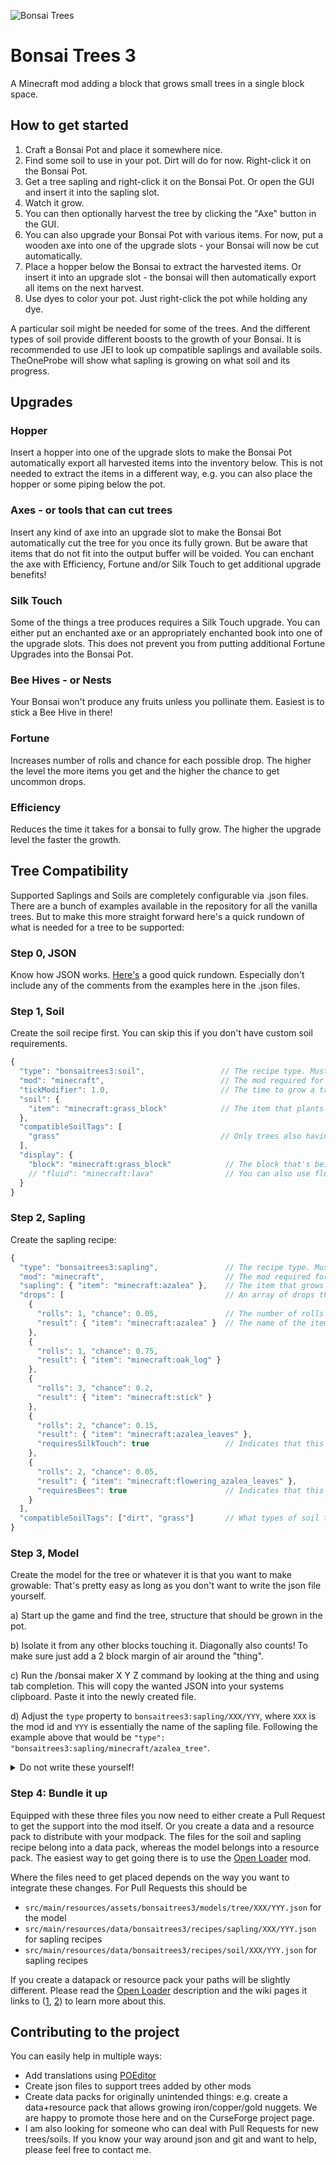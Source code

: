 ![Bonsai Trees](https://github.com/thraaawn/BonsaiTrees/blob/1.18.1/assets/readme-logo.png?raw=true)

# Bonsai Trees 3

A Minecraft mod adding a block that grows small trees in a single block space.

## How to get started

1. Craft a Bonsai Pot and place it somewhere nice.
2. Find some soil to use in your pot. Dirt will do for now. Right-click it on the Bonsai Pot.
3. Get a tree sapling and right-click it on the Bonsai Pot. Or open the GUI and insert it into the sapling slot.
4. Watch it grow.
5. You can then optionally harvest the tree by clicking the "Axe" button in the GUI.
6. You can also upgrade your Bonsai Pot with various items. For now, put a wooden axe into one of the upgrade slots -
   your Bonsai will now be cut automatically.
7. Place a hopper below the Bonsai to extract the harvested items. Or insert it into an upgrade slot - the bonsai will
   then automatically export all items on the next harvest.
8. Use dyes to color your pot. Just right-click the pot while holding any dye.

A particular soil might be needed for some of the trees. And the different types of soil provide different boosts to the
growth of your Bonsai. It is recommended to use JEI to look up compatible saplings and available soils. TheOneProbe will
show what sapling is growing on what soil and its progress.

## Upgrades

### Hopper

Insert a hopper into one of the upgrade slots to make the Bonsai Pot automatically export all harvested items into the
inventory below. This is not needed to extract the items in a different way, e.g. you can also place the hopper or some
piping below the pot.

### Axes - or tools that can cut trees

Insert any kind of axe into an upgrade slot to make the Bonsai Bot automatically cut the tree for you once its fully
grown. But be aware that items that do not fit into the output buffer will be voided. You can enchant the axe with
Efficiency, Fortune and/or Silk Touch to get additional upgrade benefits!

### Silk Touch

Some of the things a tree produces requires a Silk Touch upgrade. You can either put an enchanted axe or an
appropriately enchanted book into one of the upgrade slots. This does not prevent you from putting additional Fortune
Upgrades into the Bonsai Pot.

### Bee Hives - or Nests

Your Bonsai won't produce any fruits unless you pollinate them. Easiest is to stick a Bee Hive in there!

### Fortune

Increases number of rolls and chance for each possible drop. The higher the level the more items you get and the higher
the chance to get uncommon drops.

### Efficiency

Reduces the time it takes for a bonsai to fully grow. The higher the upgrade level the faster the growth.

## Tree Compatibility

Supported Saplings and Soils are completely configurable via .json files. There are a bunch of examples available in the
repository for all the vanilla trees. But to make this more straight forward here's a quick rundown of what is needed
for a tree to be supported:

### Step 0, JSON

Know how JSON works. [Here's](https://cheatography.com/gaston/cheat-sheets/json/) a good quick rundown. Especially don't
include any of the comments from the examples here in the .json files.

### Step 1, Soil

Create the soil recipe first. You can skip this if you don't have custom soil requirements.

```js
{
  "type": "bonsaitrees3:soil",                 // The recipe type. Must be "bonsaitrees3:soil"
  "mod": "minecraft",                          // The mod required for this soil to get loaded
  "tickModifier": 1.0,                         // The time to grow a tree is multiplied by this value
  "soil": {
    "item": "minecraft:grass_block"            // The item that plants this soil in the bonsai pot
  },
  "compatibleSoilTags": [
    "grass"                                    // Only trees also having these tags can grow on this soil
  ],
  "display": {
    "block": "minecraft:grass_block"            // The block that's being used to render the soil
    // "fluid": "minecraft:lava"                // You can also use fluids here!
  }
}
```

### Step 2, Sapling

Create the sapling recipe:

```js
{
  "type": "bonsaitrees3:sapling",               // The recipe type. Must be "bonsaitrees3:sapling"!
  "mod": "minecraft",                           // The mod required for this tree to get loaded
  "sapling": { "item": "minecraft:azalea" },    // The item that grows this tree (or whatever)
  "drops": [                                    // An array of drops this tree produces each harvest
    {
      "rolls": 1, "chance": 0.05,               // The number of rolls and the chance for each roll for this drop
      "result": { "item": "minecraft:azalea" }  // The name of the item for this drop
    },
    {
      "rolls": 1, "chance": 0.75,
      "result": { "item": "minecraft:oak_log" }
    },
    {
      "rolls": 3, "chance": 0.2,
      "result": { "item": "minecraft:stick" }
    },
    {
      "rolls": 2, "chance": 0.15,
      "result": { "item": "minecraft:azalea_leaves" },
      "requiresSilkTouch": true                 // Indicates that this item only drops if a Silk Touch upgrade is present
    },
    {
      "rolls": 2, "chance": 0.05,
      "result": { "item": "minecraft:flowering_azalea_leaves" },
      "requiresBees": true                      // Indicates that this item only drops if a Bee Hive/Nest upgrade is installed
    }
  ],
  "compatibleSoilTags": ["dirt", "grass"]       // What types of soil this tree can grow on
}
```

### Step 3, Model

Create the model for the tree or whatever it is that you want to make growable:
That's pretty easy as long as you don't want to write the json file yourself.

a) Start up the game and find the tree, structure that should be grown in the pot.

b) Isolate it from any other blocks touching it. Diagonally also counts! To make sure just add a 2 block margin of air
around the "thing".

c) Run the /bonsai maker X Y Z command by looking at the thing and using tab completion. This will copy the wanted JSON
into your systems clipboard. Paste it into the newly created file.

d) Adjust the `type` property to `bonsaitrees3:sapling/XXX/YYY`, where `XXX` is the mod id and `YYY` is essentially the
name of the sapling file. Following the example above that would
be `"type": "bonsaitrees3:sapling/minecraft/azalea_tree"`.

<details>
  <summary>Do not write these yourself!</summary>

```js
{
  "type": "bonsaitrees3:sapling/minecraft/azalea_tree",
  "version": 3,
  "ref": {
    "a": {
      "block": "minecraft:azalea_leaves",
      "properties": {
        "distance": "1",
        "persistent": "false"
      }
    },
    "b": {
      "block": "minecraft:flowering_azalea_leaves",
      "properties": {
        "distance": "2",
        "persistent": "false"
      }
    },
    "c": {
      "block": "minecraft:azalea_leaves",
      "properties": {
        "distance": "4",
        "persistent": "false"
      }
    },
    "d": {
      "block": "minecraft:oak_log",
      "properties": {
        "axis": "y"
      }
    },
    "e": {
      "block": "minecraft:flowering_azalea_leaves",
      "properties": {
        "distance": "3",
        "persistent": "false"
      }
    },
    "f": {
      "block": "minecraft:azalea_leaves",
      "properties": {
        "distance": "3",
        "persistent": "false"
      }
    },
    "g": {
      "block": "minecraft:azalea_leaves",
      "properties": {
        "distance": "2",
        "persistent": "false"
      }
    },
    "h": {
      "block": "minecraft:flowering_azalea_leaves",
      "properties": {
        "distance": "4",
        "persistent": "false"
      }
    },
    "i": {
      "block": "minecraft:flowering_azalea_leaves",
      "properties": {
        "distance": "5",
        "persistent": "false"
      }
    },
    "j": {
      "block": "minecraft:azalea_leaves",
      "properties": {
        "distance": "5",
        "persistent": "false"
      }
    },
    "k": {
      "block": "minecraft:azalea_leaves",
      "properties": {
        "distance": "6",
        "persistent": "false"
      }
    },
    "l": {
      "block": "minecraft:azalea_leaves",
      "properties": {
        "distance": "7",
        "persistent": "false"
      }
    },
    "m": {
      "block": "minecraft:flowering_azalea_leaves",
      "properties": {
        "distance": "1",
        "persistent": "false"
      }
    },
    "n": {
      "block": "minecraft:flowering_azalea_leaves",
      "properties": {
        "distance": "7",
        "persistent": "false"
      }
    }
  },
  "shape": [
    [
      "     ",
      "     ",
      "  f  ",
      "   ll",
      "  m  ",
      "     ",
      "     "
    ],
    [
      " cf n",
      " fgf ",
      " fgfc",
      " gm  ",
      " ad k",
      "  d  ",
      "  d  "
    ],
    [
      "cfge ",
      "f agf",
      "fgabf",
      "gadm ",
      " gm j",
      "     ",
      "     "
    ],
    [
      "fgab ",
      "badag",
      "badmg",
      "fgagf",
      " f  c",
      "     ",
      "     "
    ],
    [
      " bagf",
      "gadag",
      "fgag ",
      " fg c",
      "ic   ",
      "     ",
      "     "
    ],
    [
      "he   ",
      "egabf",
      "hfge ",
      "  f  ",
      "     ",
      "     ",
      "     "
    ],
    [
      " c c ",
      "   fc",
      " h   ",
      "     ",
      "     ",
      "     ",
      "     "
    ]
  ]
}
```

</details>

### Step 4: Bundle it up

Equipped with these three files you now need to either create a Pull Request to get the support into the mod itself. Or
you create a data and a resource pack to distribute with your modpack. The files for the soil and sapling recipe belong
into a data pack, whereas the model belongs into a resource pack. The easiest way to get going there is to use
the [Open Loader](https://www.curseforge.com/minecraft/mc-mods/open-loader) mod.

Where the files need to get placed depends on the way you want to integrate these changes. For Pull Requests this should
be

- `src/main/resources/assets/bonsaitrees3/models/tree/XXX/YYY.json` for the model
- `src/main/resources/data/bonsaitrees3/recipes/sapling/XXX/YYY.json` for sapling recipes
- `src/main/resources/data/bonsaitrees3/recipes/soil/XXX/YYY.json` for sapling recipes

If you create a datapack or resource pack your paths will be slightly different. Please read the
[Open Loader](https://www.curseforge.com/minecraft/mc-mods/open-loader) description and the wiki pages it links to
([1](https://minecraft.fandom.com/wiki/Data_pack), [2](https://minecraft.fandom.com/wiki/Resource_Pack)) to learn more
about this.

## Contributing to the project

You can easily help in multiple ways:

- Add translations using [POEditor](https://poeditor.com/join/project?hash=suslQZqFoE)
- Create json files to support trees added by other mods
- Create data packs for originally unintended things:
  e.g. create a data+resource pack that allows growing iron/copper/gold nuggets. We are happy to promote those here and
  on the CurseForge project page.
- I am also looking for someone who can deal with Pull Requests for new trees/soils. If you know your way around json
  and git and want to help, please feel free to contact me.